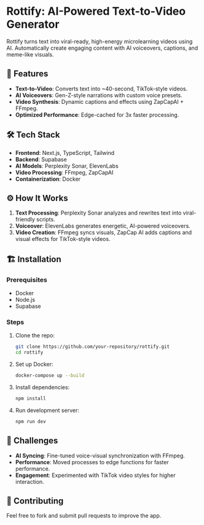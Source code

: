 
# Rottify: AI-Powered Text-to-Video Generator

Rottify turns text into viral-ready, high-energy microlearning videos using AI. Automatically create engaging content with AI voiceovers, captions, and meme-like visuals.

## 🚀 Features
- **Text-to-Video**: Converts text into ~40-second, TikTok-style videos.
- **AI Voiceovers**: Gen-Z-style narrations with custom voice presets.
- **Video Synthesis**: Dynamic captions and effects using ZapCapAI + FFmpeg.
- **Optimized Performance**: Edge-cached for 3x faster processing.

## 🛠️ Tech Stack
- **Frontend**: Next.js, TypeScript, Tailwind
- **Backend**: Supabase
- **AI Models**: Perplexity Sonar, ElevenLabs 
- **Video Processing**: FFmpeg, ZapCapAI
- **Containerization**: Docker

## ⚙️ How It Works
1. **Text Processing**: Perplexity Sonar analyzes and rewrites text into viral-friendly scripts.
2. **Voiceover**: ElevenLabs generates energetic, AI-powered voiceovers.
3. **Video Creation**: FFmpeg syncs visuals, ZapCap AI adds captions and visual effects for TikTok-style videos.

## 🏗️ Installation

### Prerequisites
- Docker
- Node.js
- Supabase

### Steps
1. Clone the repo:
   ```bash
   git clone https://github.com/your-repository/rottify.git
   cd rottify
   ```
2. Set up Docker:
   ```bash
   docker-compose up --build
   ```
3. Install dependencies:
   ```bash
   npm install
   ```
4. Run development server:
   ```bash
   npm run dev
   ```

## 🤖 Challenges
- **AI Syncing**: Fine-tuned voice-visual synchronization with FFmpeg.
- **Performance**: Moved processes to edge functions for faster performance.
- **Engagement**: Experimented with TikTok video styles for higher interaction.

## 🎉 Contributing
Feel free to fork and submit pull requests to improve the app.

